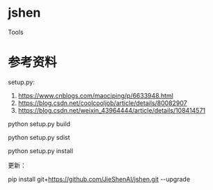 # jshen
Tools
# 参考资料
setup.py:
1. https://www.cnblogs.com/maociping/p/6633948.html 
2. https://blog.csdn.net/coolcooljob/article/details/80082907
3. https://blog.csdn.net/weixin_43964444/article/details/108414571

python setup.py build

python setup.py sdist

python setup.py install

更新：

pip install git+https://github.com/JieShenAI/jshen.git --upgrade
